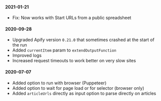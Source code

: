 #### 2021-01-21
- Fix: Now works with Start URLs from a public spreadsheet

#### 2020-09-28
- Upgraded Apify version `0.21.0` that sometimes crashed at the start of the run
- Added `currentItem` param to `extendOutputFunction`
- Improved logs
- Increased request timeouts to work better on very slow sites

#### 2020-07-07
- Added option to run with browser (Puppeteer)
- Added option to wait for page load or for selector (browser only)
- Added `articleUrls` directly as input option to parse directly on articles
